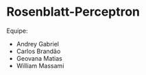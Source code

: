 # Rosenblatt-Perceptron

Equipe:

- Andrey Gabriel
- Carlos Brandão
- Geovana Matias
- William Massami

